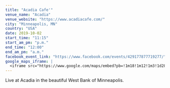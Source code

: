 ```yaml
---
title: "Acadia Cafe'"
venue_name: "Acadia"
venue_website: "https://www.acadiacafe.com/"
city: "Minneapolis, MN"
country: "USA"
date: 2019-10-02
start_time: "11:15"
start_am_pm: "p.m."
end_time: "12:00"
end_am_pm: "a.m."
facebook_event_link: "https://www.facebook.com/events/429177877719277/"
google_maps_iframe: |
  <iframe src="https://www.google.com/maps/embed?pb=!1m18!1m12!1m3!1d2822.692161196443!2d-93.24917794926962!3d44.970248574185035!2m3!1f0!2f0!3f0!3m2!1i1024!2i768!4f13.1!3m3!1m2!1s0x52b32d42453298bd%3A0xd93b107535fd27f1!2sAcadia!5e0!3m2!1sen!2sus!4v1561836092781!5m2!1sen!2sus" width="600" height="450" frameborder="0" style="border:0" allowfullscreen></iframe>
---
```


Live at Acadia in the beautiful West Bank of Minneapolis.
